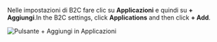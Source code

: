 <span data-ttu-id="906ed-101">Nelle impostazioni di B2C fare clic su **Applicazioni** e quindi su **+ Aggiungi**.</span><span class="sxs-lookup"><span data-stu-id="906ed-101">In the B2C settings, click **Applications** and then click **+ Add**.</span></span>

![Pulsante + Aggiungi in Applicazioni](./media/active-directory-b2c-portal-add-application/b2c-applications-add.png)